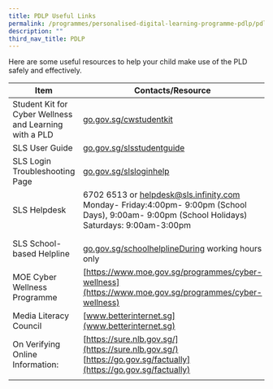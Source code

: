 ```yaml
---
title: PDLP Useful Links
permalink: /programmes/personalised-digital-learning-programme-pdlp/pdlp-useful-links/
description: ""
third_nav_title: PDLP
---
```

Here are some useful resources to help your child make use of the PLD safely and effectively.

| Item | Contacts/Resource |
|---|---|
| Student Kit for Cyber Wellness and Learning with a PLD | [go.gov.sg/cwstudentkit](go.gov.sg/cwstudentkit) |
| SLS User Guide | [go.gov.sg/slsstudentguide](go.gov.sg/slsstudentguide)<br> |
|  SLS Login Troubleshooting Page | [go.gov.sg/slsloginhelp](go.gov.sg/slsloginhelp) <br> |
|  SLS Helpdesk | 6702 6513 or [helpdesk@sls.infinity.com](mailto:helpdesk@sls.infinity.com)<br>Monday- Friday:4:00pm- 9:00pm (School Days),  9:00am- 9:00pm (School Holidays) <br> Saturdays: 9:00am-3:00pm  |
|  SLS School-based Helpline | <br>[go.gov.sg/schoolhelplineDuring](go.gov.sg/schoolhelplineDuring) working hours only  |
|  MOE Cyber Wellness Programme | [https://www.moe.gov.sg/programmes/cyber-wellness](https://www.moe.gov.sg/programmes/cyber-wellness) <br> |
|  Media Literacy Council | [www.betterinternet.sg](www.betterinternet.sg)  <br> |
| On Verifying Online Information: | [https://sure.nlb.gov.sg/](https://sure.nlb.gov.sg/) <br>[https://go.gov.sg/factually](https://go.gov.sg/factually) |
||